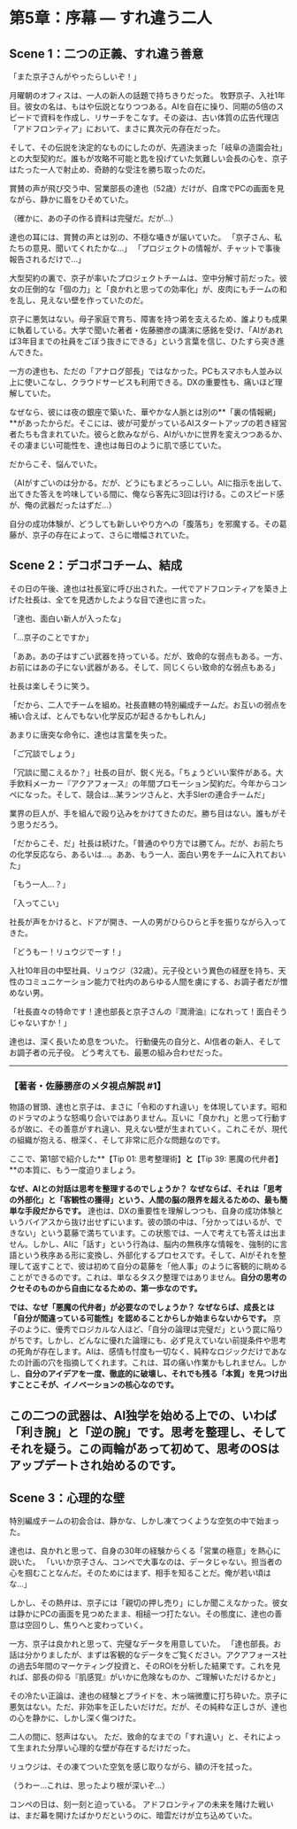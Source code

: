 # 第5章：序幕 ― すれ違う二人

## Scene 1：二つの正義、すれ違う善意

「また京子さんがやったらしいぞ！」

月曜朝のオフィスは、一人の新人の話題で持ちきりだった。
牧野京子、入社1年目。彼女の名は、もはや伝説となりつつある。AIを自在に操り、同期の5倍のスピードで資料を作成し、リサーチをこなす。その姿は、古い体質の広告代理店「アドフロンティア」において、まさに異次元の存在だった。

そして、その伝説を決定的なものにしたのが、先週決まった「岐阜の造園会社」との大型契約だ。誰もが攻略不可能と匙を投げていた気難しい会長の心を、京子はたった一人で射止め、奇跡的な受注を勝ち取ったのだ。

賞賛の声が飛び交う中、営業部長の達也（52歳）だけが、自席でPCの画面を見ながら、静かに眉をひそめていた。

（確かに、あの子の作る資料は完璧だ。だが…）

達也の耳には、賞賛の声とは別の、不穏な囁きが届いていた。
「京子さん、私たちの意見、聞いてくれたかな…」
「プロジェクトの情報が、チャットで事後報告されるだけで…」

大型契約の裏で、京子が率いたプロジェクトチームは、空中分解寸前だった。彼女の圧倒的な「個の力」と「良かれと思っての効率化」が、皮肉にもチームの和を乱し、見えない壁を作っていたのだ。

京子に悪気はない。母子家庭で育ち、障害を持つ弟を支えるため、誰よりも成果に執着している。大学で聞いた著者・佐藤勝彦の講演に感銘を受け、「AIがあれば3年目までの社員をごぼう抜きにできる」という言葉を信じ、ひたすら突き進んできた。

一方の達也も、ただの「アナログ部長」ではなかった。PCもスマホも人並み以上に使いこなし、クラウドサービスも利用できる。DXの重要性も、痛いほど理解していた。

なぜなら、彼には夜の銀座で築いた、華やかな人脈とは別の**「裏の情報網」**があったからだ。そこには、彼が可愛がっているAIスタートアップの若き経営者たちも含まれていた。彼らと飲みながら、AIがいかに世界を変えつつあるか、その凄まじい可能性を、達也は毎日のように肌で感じていた。

だからこそ、悩んでいた。

（AIがすごいのは分かる。だが、どうにもまどろっこしい。AIに指示を出して、出てきた答えを吟味している間に、俺なら客先に3回は行ける。このスピード感が、俺の武器だったはずだ…）

自分の成功体験が、どうしても新しいやり方への「腹落ち」を邪魔する。その葛藤が、京子の存在によって、さらに増幅されていた。

## Scene 2：デコボコチーム、結成

その日の午後、達也は社長室に呼び出された。一代でアドフロンティアを築き上げた社長は、全てを見透かしたような目で達也に言った。

「達也、面白い新人が入ったな」

「…京子のことですか」

「ああ。あの子はすごい武器を持っている。だが、致命的な弱点もある。一方、お前にはあの子にない武器がある。そして、同じくらい致命的な弱点もある」

社長は楽しそうに笑う。

「だから、二人でチームを組め。社長直轄の特別編成チームだ。お互いの弱点を補い合えば、とんでもない化学反応が起きるかもしれん」

あまりに唐突な命令に、達也は言葉を失った。

「ご冗談でしょう」

「冗談に聞こえるか？」社長の目が、鋭く光る。「ちょうどいい案件がある。大手飲料メーカー『アクアフォース』の年間プロモーション契約だ。今年からコンペになった。そして、競合は…某ランツさんと、大手SIerの連合チームだ」

業界の巨人が、手を組んで殴り込みをかけてきたのだ。勝ち目はない。誰もがそう思うだろう。

「だからこそ、だ」社長は続けた。「普通のやり方では勝てん。だが、お前たちの化学反応なら、あるいは…。ああ、もう一人、面白い男をチームに入れておいた」

「もう一人…？」

「入ってこい」

社長が声をかけると、ドアが開き、一人の男がひらひらと手を振りながら入ってきた。

「どうもー！リュウジでーす！」

入社10年目の中堅社員、リュウジ（32歳）。元子役という異色の経歴を持ち、天性のコミュニケーション能力で社内のあらゆる人間を虜にする、お調子者だが憎めない男。

「社長直々の特命です！達也部長と京子さんの『潤滑油』になれって！面白そうじゃないすか！」

達也は、深く長いため息をついた。
行動優先の自分と、AI信者の新人、そしてお調子者の元子役。
どう考えても、最悪の組み合わせだった。

---
### **【著者・佐藤勝彦のメタ視点解説 #1】**
物語の冒頭、達也と京子は、まさに「令和のすれ違い」を体現しています。昭和のドラマのような怒鳴り合いではありません。互いに「良かれ」と思って行動するが故に、その善意がすれ違い、見えない壁が生まれていく。これこそが、現代の組織が抱える、根深く、そして非常に厄介な問題なのです。

ここで、第1部で紹介した**【Tip 01: 思考整理術】**と**【Tip 39: 悪魔の代弁者】**の本質に、もう一度迫りましょう。

**なぜ、AIとの対話は思考を整理するのでしょうか？**
**なぜならば、それは「思考の外部化」と「客観性の獲得」という、人間の脳の限界を超えるための、最も簡単な手段だからです。**
達也は、DXの重要性を理解しつつも、自身の成功体験というバイアスから抜け出せずにいます。彼の頭の中は、「分かってはいるが、できない」という葛藤で満ちています。この状態では、一人で考えても答えは出ません。しかし、AIに「話す」という行為は、脳内の無秩序な情報を、強制的に言語という秩序ある形に変換し、外部化するプロセスです。そして、AIがそれを整理して返すことで、彼は初めて自分の葛藤を「他人事」のように客観的に眺めることができるのです。これは、単なるタスク整理ではありません。**自分の思考のクセそのものから自由になるための、第一歩なのです。**

**では、なぜ「悪魔の代弁者」が必要なのでしょうか？**
**なぜならば、成長とは「自分が間違っている可能性」を認めることからしか始まらないからです。**
京子のように、優秀でロジカルな人ほど、「自分の論理は完璧だ」という罠に陥りがちです。しかし、どんなに優れた論理にも、必ず見えていない前提条件や思考の死角が存在します。AIは、感情も忖度も一切なく、純粋なロジックだけであなたの計画の穴を指摘してくれます。これは、耳の痛い作業かもしれません。しかし、**自分のアイデアを一度、徹底的に破壊し、それでも残る「本質」を見つけ出すことこそが、イノベーションの核心なのです。**

この二つの武器は、AI独学を始める上での、いわば「利き腕」と「逆の腕」です。思考を整理し、そしてそれを疑う。この両輪があって初めて、思考のOSはアップデートされ始めるのです。
---

## Scene 3：心理的な壁

特別編成チームの初会合は、静かな、しかし凍てつくような空気の中で始まった。

達也は、良かれと思って、自身の30年の経験からくる「営業の極意」を熱心に説いた。
「いいか京子さん、コンペで大事なのは、データじゃない。担当者の心を掴むことなんだ。そのためにはまず、相手を知ることだ。俺が若い頃はな…」

しかし、その熱弁は、京子には「親切の押し売り」にしか聞こえなかった。彼女は静かにPCの画面を見つめたまま、相槌一つ打たない。その態度に、達也の善意は空回りし、焦りへと変わっていく。

一方、京子は良かれと思って、完璧なデータを用意していた。
「達也部長。お話は分かりましたが、まずは客観的なデータをご覧ください。アクアフォース社の過去5年間のマーケティング投資と、そのROIを分析した結果です。これを見れば、部長の仰る『肌感覚』がいかに危険なものか、ご理解いただけるかと」

その冷たい正論は、達也の経験とプライドを、木っ端微塵に打ち砕いた。京子に悪気はない。ただ、非効率を正したいだけだ。だが、その純粋な正しさが、達也の心を静かに、しかし深く傷つけた。

二人の間に、怒声はない。
ただ、致命的なまでの「すれ違い」と、それによって生まれた分厚い心理的な壁が存在するだけだった。

リュウジは、その凍てついた空気を感じ取りながら、額の汗を拭った。

（うわー…これは、思ったより根が深いぞ…）

コンペの日は、刻一刻と迫っている。
アドフロンティアの未来を賭けた戦いは、まだ幕を開けたばかりだというのに、暗雲だけが立ち込めていた。
